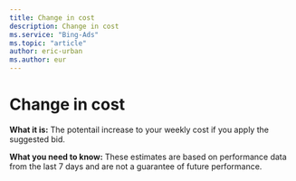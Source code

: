 ```yaml
---
title: Change in cost
description: Change in cost
ms.service: "Bing-Ads"
ms.topic: "article"
author: eric-urban
ms.author: eur
---
```


# Change in cost

**What it is:**     The potentail increase to your weekly cost if you apply the suggested bid.

**What you need to know:**     These estimates are based on performance data from the last 7 days and are not a guarantee of future performance.


